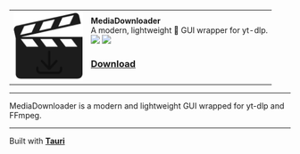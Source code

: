 <table>
    <tr>
        <td><img src="docs/images/icon.png" width="125px"></td>
        <td>
            <strong>MediaDownloader</strong><br>
            A modern, lightweight 🍃 GUI wrapper for yt-dlp. <br>
            <img src="https://img.shields.io/github/downloads/o7q/MediaDownloader/total?logo=github&label=Downloads&color=%232fd653">
            <img src="https://img.shields.io/github/languages/code-size/o7q/MediaDownloader?logo=github&label=Code%20Size&color=%23b65cff"><br>
            <h3><a href="">Download</a></h3>
        </td>
    </tr>
</table>

---

MediaDownloader is a modern and lightweight GUI wrapped for yt-dlp and FFmpeg.

---

Built with [**Tauri**](https://tauri.app)